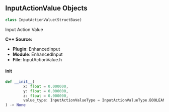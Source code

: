 ## InputActionValue Objects

```python
class InputActionValue(StructBase)
```

Input Action Value

**C++ Source:**

- **Plugin**: EnhancedInput
- **Module**: EnhancedInput
- **File**: InputActionValue.h

<a id="unreal.InputActionValue.__init__"></a>

#### __init__

```python
def __init__(
        x: float = 0.000000,
        y: float = 0.000000,
        z: float = 0.000000,
        value_type: InputActionValueType = InputActionValueType.BOOLEAN
) -> None
```

<a id="unreal.PlayerMappableKeyProfileCreationArgs"></a>